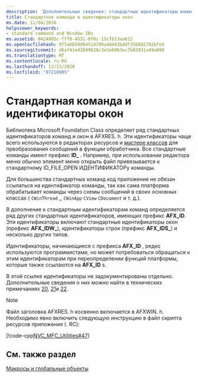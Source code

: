 ```yaml
---
description: 'Дополнительные сведения: стандартные идентификаторы команд и окон'
title: Стандартная команда и идентификаторы окон
ms.date: 11/04/2016
helpviewer_keywords:
- standard command and Window IDs
ms.assetid: 0424805c-fff8-4531-8f0c-15cfb13aa612
ms.openlocfilehash: 9f5a6b59d9451d749a48443bddf3560d2702bfe5
ms.sourcegitcommit: d6af41e42699628c3e2e6063ec7b03931a49a098
ms.translationtype: MT
ms.contentlocale: ru-RU
ms.lasthandoff: 12/11/2020
ms.locfileid: "97218905"
---
```

# <a name="standard-command-and-window-ids"></a>Стандартная команда и идентификаторы окон

Библиотека Microsoft Foundation Class определяет ряд стандартных идентификаторов команд и окон в AFXRES. h. Эти идентификаторы чаще всего используются в редакторах ресурсов и [мастере классов](mfc-class-wizard.md) для преобразования сообщений в функции обработчика. Все стандартные команды имеют префикс **ID_** . Например, при использовании редактора меню обычно элемент меню открыть файл привязывается к стандартному ID_FILE_OPEN ИДЕНТИФИКАТОРу команды.

Для большинства стандартных команд код приложения не обязан ссылаться на идентификатор команды, так как сама платформа обрабатывает команды через схемы сообщений в своих основных классах ( `CWinThread` ,, `CWinApp` `CView` `CDocument` и т. д.).

В дополнение к стандартным идентификаторам команд определяется ряд других стандартных идентификаторов, имеющих префикс **AFX_ID**. Эти идентификаторы включают стандартные идентификаторы окон (префикс      **AFX_IDW_**), идентификаторы строк (префикс **AFX_IDS_**) и несколько других типов.

Идентификаторы, начинающиеся с префикса **AFX_ID** , редко используются программистами, но может потребоваться обращаться к этим идентификаторам при переопределении функций платформы, которые также ссылаются на **AFX_ID** s.

В этой ссылке идентификаторы не задокументированы отдельно. Дополнительные сведения о них можно найти в технических примечаниях [20](../../mfc/tn020-id-naming-and-numbering-conventions.md), [21](../../mfc/tn021-command-and-message-routing.md)и [22](../../mfc/tn022-standard-commands-implementation.md).

> [!NOTE]
> Файл заголовка AFXRES. h косвенно включается в AFXWIN. h. Необходимо явно включить следующую инструкцию в файл скрипта ресурсов приложения (. RC):

[!code-cpp[NVC_MFC_Utilities#47](../../mfc/codesnippet/cpp/standard-command-and-window-ids_1.h)]

## <a name="see-also"></a>См. также раздел

[Макросы и глобальные объекты](../../mfc/reference/mfc-macros-and-globals.md)
